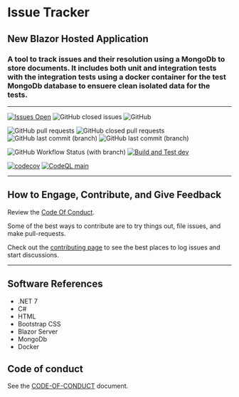 # Issue Tracker

## New Blazor Hosted Application

### A tool to track issues and their resolution using a MongoDb to store documents. It includes both unit and integration tests with the integration tests using a docker container for the test MongoDb database to ensuere  clean isolated data for the tests.

****

[![Issues Open](https://img.shields.io/github/issues/mpaulosky/IssueTracker.svg?style=flatsquare&logo=github&label=Open%20Issues)](https://github.com/mpaulosky/IssueTracker/issues)
![GitHub closed issues](https://img.shields.io/github/issues-closed/mpaulosky/IssueTracker?logo=github)
![GitHub](https://img.shields.io/github/license/mpaulosky/IssueTracker?logo=github)

![GitHub pull requests](https://img.shields.io/github/issues-pr/mpaulosky/issuetracker?label=pull%20requests%20main&logo=github)
![GitHub closed pull requests](https://img.shields.io/github/issues-pr-closed/mpaulosky/issuetracker?logo=github)
![GitHub last commit (branch)](https://img.shields.io/github/last-commit/mpaulosky/IssueTracker/main?label=last%20commit%20main&logo=github)
![GitHub last commit (branch)](https://img.shields.io/github/last-commit/mpaulosky/IssueTracker/dev?label=last%20commit%20dev&logo=github)

![GitHub Workflow Status (with branch)](https://img.shields.io/github/actions/workflow/status/mpaulosky/IssueTracker/dotnet.yml?branch=main&label=Build%20%26%20Test%20main&logo=github)
[![Build and Test dev](https://github.com/mpaulosky/IssueTracker/actions/workflows/dotnetdev.yml/badge.svg?branch=dev)](https://github.com/mpaulosky/IssueTracker/actions/workflows/dotnetdev.yml)

[![codecov](https://codecov.io/gh/mpaulosky/IssueTracker/branch/main/graph/badge.svg)](https://codecov.io/gh/mpaulosky/IssueTracker)
[![CodeQL main](https://github.com/mpaulosky/IssueTracker/actions/workflows/codeql-analysis.yml/badge.svg?branch=main)](https://github.com/mpaulosky/IssueTracker/actions/workflows/codeql-analysis.yml?branch=main)

****

## How to Engage, Contribute, and Give Feedback

Review the [Code Of Conduct](./CODE_OF_CONDUCT.md).

Some of the best ways to contribute are to try things out, file issues, and make pull-requests.

Check out the [contributing page](./CONTRIBUTING.md) to see the best places to log issues and start discussions.

****

## Software References

* .NET 7
* C#
* HTML
* Bootstrap CSS
* Blazor Server
* MongoDb
* Docker

## Code of conduct

See the [CODE-OF-CONDUCT](./CODE_OF_CONDUCT.md) document.